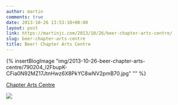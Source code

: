 ```yaml
---
author: martin
comments: true
date: 2013-10-26 13:53:18+00:00
layout: post
link: https://martinjc.com/2013/10/26/beer-chapter-arts-centre/
slug: beer-chapter-arts-centre
title: Beer! Chapter Arts Centre
---
```


{% insertBlogImage "img/2013-10-26-beer-chapter-arts-centre/790204_l2FbupK-CFia0N92MZ17JtnHwz6X8PkYC8wNV2pmB70.jpg" "" %}


[Chapter Arts Centre](http://foursquare.com/v/4b57213ef964a520862728e3)




![](http://maps.google.com/maps/api/staticmap?center=51.482973085700024,-3.2034158706665035&zoom=16&size=710x440&maptype=roadmap&sensor=false&markers=color:red%7C51.482973085700024,-3.2034158706665035)
